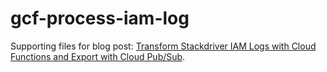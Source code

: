 gcf-process-iam-log
===================

Supporting files for blog post: [Transform Stackdriver IAM Logs with Cloud Functions and Export with Cloud Pub/Sub](https://thornelabs.blog/posts/transform-stackdriver-iam-logs-with-cloud-functions-and-export-with-cloud-pubsub.html).
